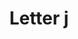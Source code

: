 ---
title: Letter j
tags: ["letter", "j", "alphabet", "initial", "text", "font", "symbol"]
icon: letter-j
svg: '<svg xmlns="http://www.w3.org/2000/svg" width="24" height="24" fill="none" viewBox="0 0 24 24" stroke-width="1.5" stroke-linecap="round" stroke-linejoin="round" stroke="currentColor"><path d="M15.25 7v7.5a2.5 2.5 0 0 1-2.5 2.5H11.5A2.5 2.5 0 0 1 9 14.5"/></svg>'
---